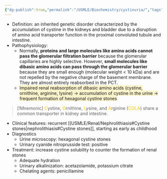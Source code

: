 ```yaml
---
{"dg-publish":true,"permalink":"/USMLE/Biochemistry/cystinuria/","tags":["t1"]}
---
```


- Definition: an inherited genetic disorder characterized by the accumulation of cystine in the kidneys and bladder due to a disruption of amino acid transporter function in the proximal convoluted tubule and intestine.
- Pathophysiology: 
	- Normally, **proteins and large molecules like amino acids cannot pass the glomerular filtration barrier** because the glomerular capillaries are highly selective. However, **small molecules like dibasic amino acids can pass through the glomerular barrier** because they are small enough (molecular weight < 10 kDa) and are not repelled by the negative charge of the basement membrane. They are almost entirely reabsorbed in the PCT.
	- <span style="background:rgba(240, 200, 0, 0.2)">Impaired renal reabsorption of dibasic amino acids (cystine, ornithine, arginine, lysine) → accumulation of cystine in the urine → frequent formation of hexagonal cystine stones</span>

>[!Mnemonic] 
> <font color="#ffc000">C</font>ystine, <font color="#ffc000">O</font>rnithine, <font color="#ffc000">L</font>ysine, and <font color="#ffc000">A</font>rginine (<font color="#ffc000">COLA</font>) share a common transporter in kidney and intestine.
- Clinical features: recurrent [[USMLE/Renal/Nephrolithiasis#Cystine stones\|nephrolithiasis#Cystine stones]], starting as early as childhood
- Diagnostics
	- Urine microscopy: hexagonal cystine stones
	- Urinary cyanide nitroprusside test: positive
- Treatment: increase cystine solubility to counter the formation of renal stones
	- Adequate hydration
	- Urinary alkalinization: acetazolamide, potassium citrate
	- Chelating agents: penicillamine
